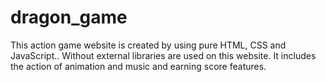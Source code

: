 # dragon_game
This action game website is created by using pure HTML, CSS and JavaScript.. Without external libraries are used on this website. It includes the action of animation and music and earning score features. 

